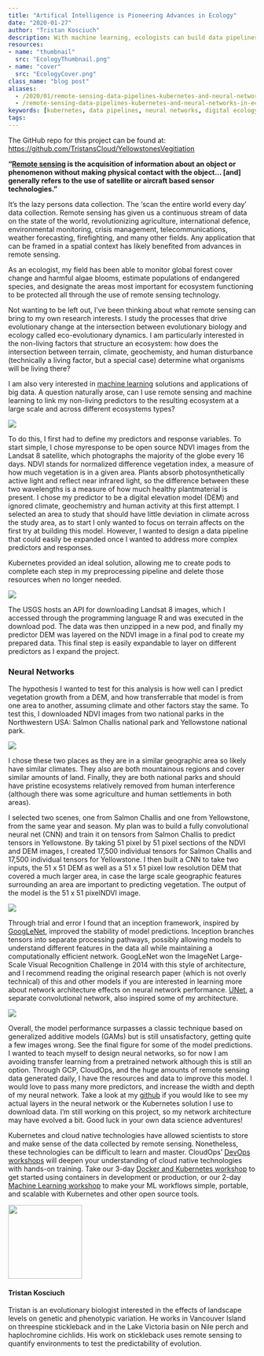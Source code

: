 ```yaml
---
title: "Artifical Intelligence is Pioneering Advances in Ecology"
date: "2020-01-27"
author: "Tristan Kosciuch"
description: With machine learning, ecologists can build data pipelines to analyze the vast amounts of data collected with remote viewing.
resources:
- name: "thumbnail"
  src: "EcologyThumbnail.png"
- name: "cover"
  src: "EcologyCover.png"
class_name: "blog post"
aliases:
  - /2020/01/remote-sensing-data-pipelines-kubernetes-and-neural-networks-in-ecology/
  - /remote-sensing-data-pipelines-kubernetes-and-neural-networks-in-ecology/
keywords: [kubernetes, data pipelines, neural networks, digital ecology]
tags:
---
```


<p>The GitHub repo for this project can be found at: <a href="https://github.com/TristansCloud/YellowstonesVegitiation">https://github.com/TristansCloud/YellowstonesVegitiation</a></p>

<p><strong>“<a rel="noreferrer noopener" aria-label="Remote sensing (opens in a new tab)" href="https://en.wikipedia.org/wiki/Remote_sensing" target="_blank">Remote sensing</a> is the acquisition of information about an object or phenomenon without making physical contact with the object… [and] generally refers to the use of satellite or aircraft based sensor technologies.”</strong></p>

<p>It’s the lazy persons data collection. The ‘scan the entire world every day’ data collection. Remote sensing has given us a continuous stream of data on the state of the world, revolutionizing agriculture, international defence, environmental monitoring, crisis management, telecommunications, weather forecasting, firefighting, and many other fields. Any application that can be framed in a spatial context has likely benefited from advances in remote sensing.</p>

<p>As an ecologist, my field has been able to monitor global forest cover change and harmful algae blooms, estimate populations of endangered species, and designate the areas most important for ecosystem functioning to be protected all through the use of remote sensing technology.</p>

<p>Not wanting to be left out, I’ve been thinking about what remote sensing can bring to my own research interests. I study the processes that drive evolutionary change at the intersection between evolutionary biology and ecology called eco-evolutionary dynamics. I am particularly interested in the non-living factors that structure an ecosystem: how does the intersection between terrain, climate, geochemisty, and human disturbance (technically a living factor, but a special case) determine what organisms will be living there?</p>

<p>I am also very interested in <a href="https://www.cloudops.com/2018/09/machine-learning-tensorflow-kubernetes-and-kubeflow/">machine learning</a> solutions and applications of big data. A question naturally arose, can I use remote sensing and machine learning to link my non-living predictors to the resulting ecosystem at a large scale and across different ecosystems types?</p>

<img src="/images/blog/post/RemoteSensing-680x330.png">

<p>To do this, I first had to define my predictors and response variables. To start simple, I chose myresponse to be open source NDVI images from the Landsat 8 satellite, which photographs the majority of the globe every 16 days. NDVI stands for normalized difference vegetation index, a measure of how much vegetation is in a given area. Plants absorb photosynthetically active light and reflect near infrared light, so the difference between these two wavelengths is a measure of how much healthy plantmaterial is present. I chose my predictor to be a digital elevation model (DEM) and ignored climate, geochemistry and human activity at this first attempt. I selected an area to study that should have little deviation in climate across the study area, as to start I only wanted to focus on terrain affects on the first try at building this model. However, I wanted to design a data pipeline that could easily be expanded once I wanted to address more complex predictors and responses.</p>

<p>Kubernetes provided an ideal solution, allowing me to create pods to complete each step in my preprocessing pipeline and delete those resources when no longer needed.</p>

<img src="/images/blog/post/RemoteSensing2-664x420.png">

<p>The USGS hosts an API for downloading Landsat 8 images, which I accessed through the programming language R and was executed in the download pod. The data was then unzipped in a new pod, and finally my predictor DEM was layered on the NDVI image in a final pod to create my prepared data. This final step is easily expandable to layer on different predictors as I expand the project.</p>

<h3>Neural Networks</h3>

<p>The hypothesis I wanted to test for this analysis is how well can I predict vegetation growth from a DEM, and how transferrable that model is from one area to another, assuming climate and other factors stay the same. To test this, I downloaded NDVI images from two national parks in the Northwestern USA: Salmon Challis national park and Yellowstone national park.</p>

<img src="/images/blog/post/National-Parks-680x339.png">

<p>I chose these two places as they are in a similar geographic area so likely have similar climates. They also are both mountainous regions and cover similar amounts of land. Finally, they are both national parks and should have pristine ecosystems relatively removed from human interference (although there was some agriculture and human settlements in both areas).</p>

<p>I selected two scenes, one from Salmon Challis and one from Yellowstone, from the same year and season. My plan was to build a fully convolutional neural net (CNN) and train it on tensors from Salmon Challis to predict tensors in Yellowstone. By taking 51 pixel by 51 pixel sections of the NDVI and DEM images, I created 17,500 individual tensors for Salmon Challis and 17,500 individual tensors for Yellowstone. I then built a CNN to take two inputs, the 51 x 51 DEM as well as a 51 x 51 pixel low resolution DEM that covered a much larger area, in case the large scale geographic features surrounding an area are important to predicting vegetation. The output of the model is the 51 x 51 pixelNDVI image.</p>

<img src="/images/blog/post/NeuralNetworks3-680x383.png">

<p>Through trial and error I found that an inception framework, inspired by <a rel="noreferrer noopener" aria-label="GoogLeNet2 (opens in a new tab)" href="https://research.google/pubs/pub43022/" target="_blank">GoogLeNet</a>, improved the stability of model predictions. Inception branches tensors into separate processing pathways, possibly allowing models to understand different features in the data all while maintaining a computationally efficient network. GoogLeNet won the ImageNet Large-Scale Visual Recognition Challenge in 2014 with this style of architecture, and I recommend reading the original research paper (which is not overly technical) of this and other models if you are interested in learning more about network architecture effects on neural network performance. <a href="https://arxiv.org/abs/1505.04597">UNet</a>, a separate convolutional network, also inspired some of my architecture.</p>

<img src="/images/blog/post/NeuralNetworks4-574x420.png">

<p>Overall, the model performance surpasses a classic technique based on generalized additive models (GAMs) but is still unsatisfactory, getting quite a few images wrong. See the final figure for some of the model predictions. I wanted to teach myself to design neural networks, so for now I am avoiding transfer learning from a pretrained network although this is still an option. Through GCP, CloudOps, and the huge amounts of remote sensing data generated daily, I have the resources and data to improve this model. I would love to pass many more predictors, and increase the width and depth of my neural network. Take a look at my <a href="https://github.com/TristansCloud/YellowstonesVegitiation">github</a> if you would like to see my actual layers in the neural network or the Kubernetes solution I use to download data. I’m still working on this project, so my network architecture may have evolved a bit. Good luck in your own data science adventures!</p>

<p>Kubernetes and cloud native technologies have allowed scientists to store and make sense of the data collected by remote sensing. Nonetheless, these technologies can be difficult to learn and master. CloudOps’ <a href="https://www.cloudops.com/workshops/">DevOps workshops</a> will deepen your understanding of cloud native technologies with hands-on training. Take our 3-day <a href="https://www.cloudops.com/workshops/https://www.cloudops.com/workshops/https://www.cloudops.com/workshops/#DockerK8s">Docker and Kubernetes workshop</a> to get started using containers in development or production, or our 2-day <a href="https://www.cloudops.com/workshops/#machineLearning">Machine Learning workshop</a> to make your ML workflows simple, portable, and scalable with Kubernetes and other open source tools.</p>

<img class="alignleft" width="150px" src="/images/blog/post/tristan.jpg">
<h4>Tristan Kosciuch</h4>
<p>Tristan is an evolutionary biologist interested in the effects of landscape levels on genetic and phenotypic variation. He works in Vancouver Island on threespine stickleback and in the Lake Victoria basin on Nile perch and haplochromine cichlids. His work on stickleback uses remote sensing to quantify environments to test the predictability of evolution.</p>
